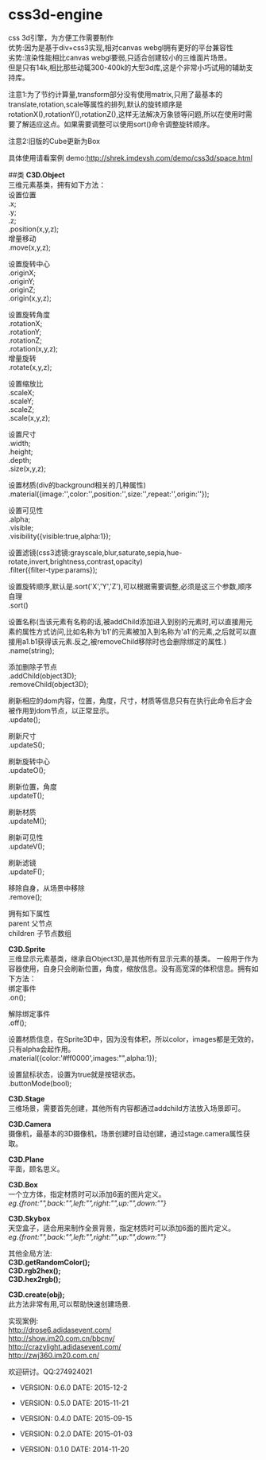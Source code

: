 css3d-engine
============

css 3d引擎，为方便工作需要制作  
优势:因为是基于div+css3实现,相对canvas webgl拥有更好的平台兼容性  
劣势:渲染性能相比canvas webgl要弱,只适合创建较小的三维面片场景。  
但是只有14k,相比那些动辄300-400k的大型3d库,这是个非常小巧试用的辅助支持库。  


注意1:为了节约计算量,transform部分没有使用matrix,只用了最基本的translate,rotation,scale等属性的排列,默认的旋转顺序是rotationX(),rotationY(),rotationZ(),这样无法解决万象锁等问题,所以在使用时需要了解适应这点。如果需要调整可以使用sort()命令调整旋转顺序。  

注意2:旧版的Cube更新为Box  


具体使用请看案例
demo:http://shrek.imdevsh.com/demo/css3d/space.html


##类
**C3D.Object**  
三维元素基类，拥有如下方法：  
设置位置  
.x;  
.y;  
.z;  
.position(x,y,z);  
增量移动  
.move(x,y,z);  

设置旋转中心  
.originX;  
.originY;  
.originZ;  
.origin(x,y,z);  

设置旋转角度  
.rotationX;  
.rotationY;  
.rotationZ;  
.rotation(x,y,z);  
增量旋转  
.rotate(x,y,z);  

设置缩放比  
.scaleX;  
.scaleY;  
.scaleZ;  
.scale(x,y,z);  

设置尺寸  
.width;  
.height;  
.depth;  
.size(x,y,z);  

设置材质(div的background相关的几种属性)  
.material({image:'',color:'',position:'',size:'',repeat:'',origin:''});  

设置可见性  
.alpha;  
.visible;  
.visibility({visible:true,alpha:1});  

设置滤镜(css3滤镜:grayscale,blur,saturate,sepia,hue-rotate,invert,brightness,contrast,opacity)  
.filter({filter-type:params});  

设置旋转顺序,默认是.sort('X','Y','Z'),可以根据需要调整,必须是这三个参数,顺序自理  
.sort()  

设置名称(当该元素有名称的话,被addChild添加进入到别的元素时,可以直接用元素的属性方式访问,比如名称为'b1'的元素被加入到名称为'a1'的元素,之后就可以直接用a1.b1获得该元素.反之,被removeChild移除时也会删除绑定的属性.)  
.name(string);  

添加删除子节点  
.addChild(object3D);  
.removeChild(object3D);  

刷新相应的dom内容，位置，角度，尺寸，材质等信息只有在执行此命令后才会被作用到dom节点，以正常显示。  
.update();  

刷新尺寸  
.updateS();  

刷新旋转中心  
.updateO();  

刷新位置，角度  
.updateT();  

刷新材质  
.updateM();  

刷新可见性  
.updateV();  

刷新滤镜  
.updateF();  

移除自身，从场景中移除  
.remove();  

拥有如下属性  
parent  父节点  
children  子节点数组  


**C3D.Sprite**  
三维显示元素基类，继承自Object3D,是其他所有显示元素的基类。
一般用于作为容器使用，自身只会刷新位置，角度，缩放信息。没有高宽深的体积信息。拥有如下方法：  
绑定事件  
.on();  

解除绑定事件  
.off();  

设置材质信息，在Sprite3D中，因为没有体积，所以color，images都是无效的，只有alpha会起作用。  
.material({color:'#ff0000',images:"",alpha:1});  

设置鼠标状态，设置为true就是按钮状态。  
.buttonMode(bool);  


**C3D.Stage**  
三维场景，需要首先创建，其他所有内容都通过addchild方法放入场景即可。  


**C3D.Camera**  
摄像机，最基本的3D摄像机，场景创建时自动创建，通过stage.camera属性获取。  


**C3D.Plane**  
平面，顾名思义。  


**C3D.Box**  
一个立方体，指定材质时可以添加6面的图片定义。  
*eg.{front:"",back:"",left:"",right:"",up:"",down:""}*  

**C3D.Skybox**  
天空盒子，适合用来制作全景背景，指定材质时可以添加6面的图片定义。  
*eg.{front:"",back:"",left:"",right:"",up:"",down:""}*  




其他全局方法:  
**C3D.getRandomColor();**  
**C3D.rgb2hex();**  
**C3D.hex2rgb();**  

**C3D.create(obj);**  
此方法非常有用,可以帮助快速创建场景.  



实现案例:  
http://drose6.adidasevent.com/  
http://show.im20.com.cn/bbcny/  
http://crazylight.adidasevent.com/  
http://zwj360.im20.com.cn/  




欢迎研讨。QQ:274924021  



 * VERSION: 0.6.0 DATE: 2015-12-2

 * VERSION: 0.5.0 DATE: 2015-11-21

 * VERSION: 0.4.0 DATE: 2015-09-15

 * VERSION: 0.2.0 DATE: 2015-01-03

 * VERSION: 0.1.0 DATE: 2014-11-20
